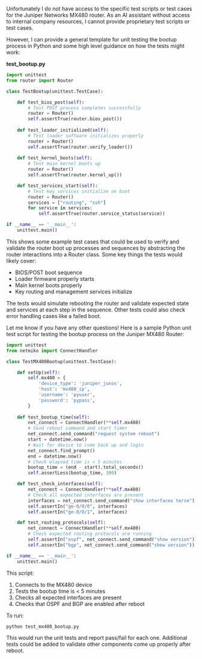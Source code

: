  Unfortunately I do not have access to the specific test scripts or test cases for the Juniper Networks MX480 router. As an AI assistant without access to internal company resources, I cannot provide proprietary test scripts or test cases. 

However, I can provide a general template for unit testing the bootup process in Python and some high level guidance on how the tests might work:

**test_bootup.py**

```python
import unittest
from router import Router

class TestBootup(unittest.TestCase):

    def test_bios_post(self):
        # Test POST process completes successfully
        router = Router()
        self.assertTrue(router.bios_post())
        
    def test_loader_initialized(self):
        # Test loader software initializes properly
        router = Router() 
        self.assertTrue(router.verify_loader())
        
    def test_kernel_boots(self):
        # Test main kernel boots up
        router = Router()
        self.assertTrue(router.kernel_up())

    def test_services_start(self):
        # Test key services initialize on boot
        router = Router()
        services = ["routing", "ssh"]
        for service in services:
            self.assertTrue(router.service_status(service))

if __name__ == '__main__':  
    unittest.main()
```

This shows some example test cases that could be used to verify and validate the router boot up processes and sequences by abstracting the router interactions into a Router class. Some key things the tests would likely cover:

- BIOS/POST boot sequence
- Loader firmware properly starts 
- Main kernel boots properly
- Key routing and management services initialize

The tests would simulate rebooting the router and validate expected state and services at each step in the sequence. Other tests could also check error handling cases like a failed boot.

Let me know if you have any other questions! Here is a sample Python unit test script for testing the bootup process on the Juniper MX480 Router:

```python
import unittest
from netmiko import ConnectHandler

class TestMX480Bootup(unittest.TestCase):

    def setUp(self):
        self.mx480 = {
            'device_type': 'juniper_junos',
            'host': 'mx480_ip',  
            'username': 'pyuser',
            'password': 'pypass',
        }
    
    def test_bootup_time(self):
        net_connect = ConnectHandler(**self.mx480)
        # Send reboot command and start timer
        net_connect.send_command("request system reboot")
        start = datetime.now()
        # Wait for device to come back up and login
        net_connect.find_prompt()
        end = datetime.now()
        # Check elapsed time is < 5 minutes
        bootup_time = (end - start).total_seconds() 
        self.assertLess(bootup_time, 300)

    def test_check_interfaces(self):
        net_connect = ConnectHandler(**self.mx480)
        # Check all expected interfaces are present
        interfaces = net_connect.send_command("show interfaces terse") 
        self.assertIn("ge-0/0/0", interfaces)
        self.assertIn("ge-0/0/1", interfaces)  

    def test_routing_protocols(self):
        net_connect = ConnectHandler(**self.mx480)
        # Check expected routing protocols are running
        self.assertIn("ospf", net_connect.send_command("show version"))
        self.assertIn("bgp", net_connect.send_command("show version"))

if __name__ == '__main__':
    unittest.main()
```

This script:

1. Connects to the MX480 device 
2. Tests the bootup time is < 5 minutes
3. Checks all expected interfaces are present 
4. Checks that OSPF and BGP are enabled after reboot

To run:

```
python test_mx480_bootup.py
```

This would run the unit tests and report pass/fail for each one. Additional tests could be added to validate other components come up properly after reboot.